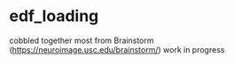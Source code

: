 # edf_loading
 cobbled together most from Brainstorm (https://neuroimage.usc.edu/brainstorm/)
 work in progress
